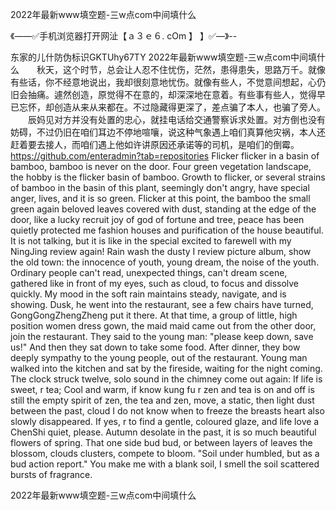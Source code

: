 2022年最新www填空题-三w点com中间填什么

《——✅手机浏览器打开网沚【ａ３ｅ６. cOm 】 】✅—》--

东家的儿什防伪标识GKTUhy67TY
2022年最新www填空题-三w点com中间填什么　　秋天，这个时节，总会让人忍不住忧伤，茫然，患得患失，思路万千。就像有些话，你不经意地说出，我却很刻意地忧伤。就像有些人，不觉意间想起，心仍旧会抽痛。遽然创造，原觉得不在意的，却深深地在意着。有些事有些人，觉得早已忘怀，却创造从来从来都在。不过隐藏得更深了，差点骗了本人，也骗了旁人。
　　辰妈见对方并没有处置的忠心，就挂电话给交通警察诉求处置。对方倒也没有妨碍，不过仍旧在咱们耳边不停地喧嚷，说这种气象遇上咱们真算他灾祸，本人还赶着要去接人，而咱们遇上他如许讲原因还承诺等的司机，是咱们的倒霉。
https://github.com/enteradmin?tab=repositories
Flicker flicker in a basin of bamboo, bamboo is never on the door.
Four green vegetation landscape, the hobby is the flicker basin of bamboo.
Growth to flicker, or several strains of bamboo in the basin of this plant, seemingly don't angry, have special anger, lives, and it is so green.
Flicker at this point, the bamboo the small green again beloved leaves covered with dust, standing at the edge of the door, like a lucky recruit joy of god of fortune and tree, peace has been quietly protected me fashion houses and purification of the house beautiful.
It is not talking, but it is like in the special excited to farewell with my NingJing review again!
Rain wash the dusty I review picture album, show the old town: the innocence of youth, young dream, the noise of the youth.
Ordinary people can't read, unexpected things, can't dream scene, gathered like in front of my eyes, such as cloud, to focus and dissolve quickly.
My mood in the soft rain maintains steady, navigate, and is showing.
Dusk, he went into the restaurant, see a few chairs have turned, GongGongZhengZheng put it there.
At that time, a group of little, high position women dress gown, the maid maid came out from the other door, join the restaurant.
They said to the young man: "please keep down, save us!"
And then they sat down to take some food.
After dinner, they bow deeply sympathy to the young people, out of the restaurant.
Young man walked into the kitchen and sat by the fireside, waiting for the night coming.
The clock struck twelve, solo sound in the chimney come out again:
If life is sweet, r tea;
Cool and warm, if know kung fu r zen and tea is on and off is still the empty spirit of zen, the tea and zen, move, a static, then light dust between the past, cloud I do not know when to freeze the breasts heart also slowly disappeared.
If yes, r to find a gentle, coloured glaze, and life love a ChenShi quiet, please.
Autumn desolate in the past, it is so much beautiful flowers of spring.
That one side bud bud, or between layers of leaves the blossom, clouds clusters, compete to bloom.
"Soil under humbled, but as a bud action report."
You make me with a blank soil, I smell the soil scattered bursts of fragrance.




2022年最新www填空题-三w点com中间填什么
